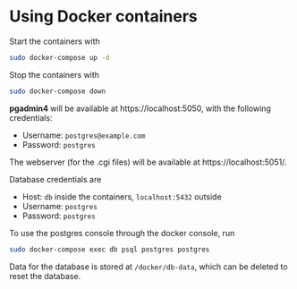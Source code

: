 # Using Docker containers

Start the containers with

```bash
sudo docker-compose up -d
```

Stop the containers with

```bash
sudo docker-compose down
```

**pgadmin4** will be available at https://localhost:5050, with the following credentials:

- Username: `postgres@example.com`
- Password: `postgres`

The webserver (for the .cgi files) will be available at https://localhost:5051/.

Database credentials are

- Host: `db` inside the containers, `localhost:5432` outside
- Username: `postgres`
- Password: `postgres`

To use the postgres console through the docker console, run

```bash
sudo docker-compose exec db psql postgres postgres
```

Data for the database is stored at `/docker/db-data`, which can be deleted to reset the database.
